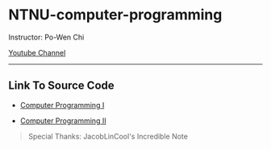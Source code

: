 # NTNU-computer-programming

Instructor: Po-Wen Chi

[Youtube Channel](https://www.youtube.com/channel/UC1EpSGnc7eX2Cr9XgBUQqIw)

----

## Link To Source Code

- [Computer Programming I](./1st)

- [Computer Programming II](./2nd)

> Special Thanks: JacobLinCool's Incredible Note
